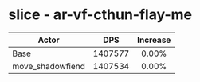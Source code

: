 # slice - ar-vf-cthun-flay-me
| Actor | DPS | Increase |
|---|:---:|:---:|
|Base|1407577|0.00%|
|move_shadowfiend|1407534|0.00%|
